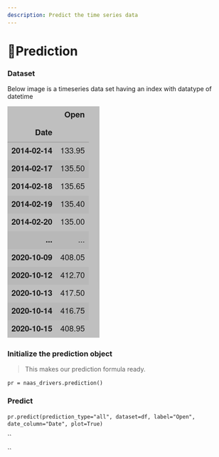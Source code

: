 ```yaml
---
description: Predict the time series data
---
```


# 🔮Prediction

### Dataset

Below image is a timeseries data set having an index with datatype of datetime

![Time series Dataset](.gitbook/assets/time_series_dataset.png)



### Initialize the prediction object

> This makes our prediction formula ready.

```text
pr = naas_drivers.prediction()
```

### Predict

```text
pr.predict(prediction_type="all", dataset=df, label="Open", date_column="Date", plot=True)
```

\`\`

\`\`

